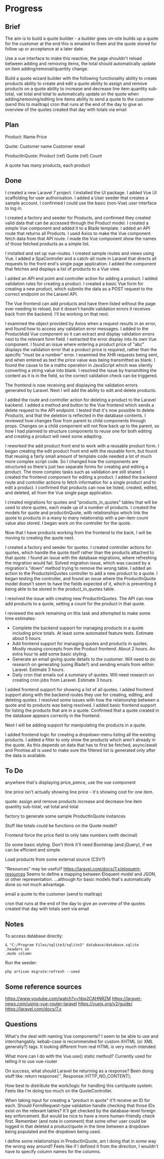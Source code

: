 # Progress

## Brief
The aim is to build a quote builder - a builder goes on-site builds up a quote for the customer at the end this is emailed to them and the quote stored for follow up or acceptance at a later date.

Use a vue interface to make this reactive, the page shouldn't reload between adding and removing items, the total should automatically update on item adding/removal/quantity change.

Build a quote wizard builder with the following functionality
    ability to create products
    ability to create and edit a quote
    ability to assign and remove products on a quote
    ability to increase and decrease line item quantity
    sub-total, vat total and total to automatically update on the quote when adding/removing/editing line items
    ability to send a quote to the customer (send this to mailtrap)
    cron that runs at the end of the day to give an overview of the quotes created that day with totals via email

## Plan
Product:
    Name
    Price

Quote:
    Customer name
    Customer email

ProductInQuote:
    Product (ref)
    Quote (ref)
    Count


A quote has many products, each product


## Done
I created a new Laravel 7 project.
I installed the UI package.
I added Vue UI scaffolding for user authorisation.
I added a User seeder that creates a sample account.
I confirmed I could use the basic (non-Vue) user interface to log in.

I created a factory and seeder for Products, and confirmed they created valid data that can be accessed through the Product model.
I created a simple Vue component and added it to a Blade template.
I added an API route that returns all Products.
I used Axios to make the Vue component fetch data from that API route.
I made the Vue component show the names of those fetched products as a simple list.

I installed and set up vue-routes.
I created sample routes and views using Vue.
I added a SpaController and a catch-all route in Laravel that directs all requests to the front end's single page application.
I added the component that fetches and displays a list of products to a Vue view.

I added an API end point and controller action for adding a product.
I added validation rules for creating a product.
I created a basic Vue form for creating a new product, which submits the data as a POST request to the correct endpoint on the Laravel API.

The Vue frontend can add products and have them listed without the page ever needing to reload, but it doesn't handle validation errors it receives back from the backend. I'll be working on that next.

I examined the object provided by Axios when a request results in an error, and found how to access any validation error messages.
I added to the ProductAdd Vue component so it can extract and display validation errors next to the relevant form field.
I extracted the error display into its own Vue component.
I found an issue where entering a product price of "abc" displays the validation error that a product price is required, rather than the specific "must be a number" error.
I examined the XHR requests being sent, and when entered as text the price value was being transmitted as blank.
I found the cause to be a maths operation in JavaScript which was silently converting a string value into blank.
I resolved the issue by transmitting the content as it is in the field, so the correct validation check can be triggered.

The frontend is now receiving and displaying the validation errors generated by Laravel. Next I will add the ability to edit and delete products.

I added the route and controller action for deleting a product to the Laravel backend.
I added a method and button to the Vue frontend which sends a delete request to the API endpoint.
I tested that it's now possible to delete Products, and that the deletion is reflected in the database contents.
I reviewed how changes flow from parent to child components through props. Changes on a child component will not flow back up to the parent, so how I had planned to structure components to reuse one for both editing and creating a product will need some adapting.

I reworked the add product front end to work with a reusable product form.
I began creating the edit product front end with the reusable form, but found that reusing a fairly small amount of template code needed a lot of much more complex script code. So I changed how the components are structured so there's just two separate forms for creating and editing a product. The more complex tasks such as validation are still shared.
I created the frontend component for editing a product.
I added the backend route and controller actions to fetch information for a single product and to edit a product.
I confirmed that products can now be listed, created, edited, and deleted, all from the Vue single page application.

I created migrations for quotes and "products_in_quotes" tables that will be used to store quotes, each made up of a number of products.
I created the models for quote and productInQuote, with relationships which link the quote to products in a many to many relationship with a per-item count value also stored.
I began work on the controller for the quote.

Now that I have products working from the frontend to the back, I will be moving to creating the quote next.

I created a factory and seeder for quοtes.
I created controller actions for quοtes, which handle the quοte itself rather than the products attached to that quote.
I found an issue with the database migrations, where refreshing the migration would fail.
Solved migration issue, which was caused by a migration's "down" method trying to remove the wrong table.
I added an action to the ProductsInQuotes controller to add a new product to a quote.
I began testing the controller, and found an issue where the ProductInQuote model doesn't seem to have the fields expected of it, which is preventing it being able to be stored in the product_in_quotes table.

I resolved the issue with creating new ProductInQuotes. The API can now add products to a quote, setting a count for the product in that quote.

I reviewed the work remaining on this task and attempted to make some time estimates:
- Complete the backend support for managing products in a quote including price totals. At least some automated feature tests. Estimate about 5 hours.
- Add frontend support for managing quotes and products in quotes. Mostly reusing concepts from the Product frontend. About 2 hours. An extra hour to add some basic styling.
- Generate an email giving quote details to the customer. Will need to do research on generating (using Blade?) and sending emails from within Laravel. Estimate 3 hours.
- Daily cron that emails out a summary of quotes. Will need research on creating cron jobs from Laravel. Estimate 3 hours.

I added frontend support for showing a list of all quotes.
I added frontend support along with the backend routes they use for creating, editing, and deleting quotes.
I resolved some issues with how the relationship between a quote and its products was being resolved.
I added basic frontend support for listing the products that are in a quote. Confirmed that a quote created in the database appears correctly in the frontend.

Next I will be adding support for manipulating the products in a quote.

I added frontend logic for creating a dropdown menu listing all the existing products.
I added a filter to only show the products which aren't already in the quote. As this depends on data that has to first be fetched, async/await and Promise.all is used to make sure the filtered list is generated only after the data is available.


## To Do
anywhere that's displaying price_pence, use the vue component

line price isn't actually showing line price - it's showing cost for one item.

quote:
    assign and remove products
    increase and decrease line item quantity
    sub-total, vat total and total

factory to generate some sample ProductInQuote instances

Stuff like totals could be functions on the Quote model?

Frontend force the price field to only take numbers (with decimal)

Do some basic styling. Don't think it'll need Bootstrap (and jQuery), if we can be efficient and simple.

Load products from some external source (CSV?)

"Resources" may be useful? https://laravel.com/docs/7.x/eloquent-resources
Seems to define a mapping between Eloquent model and JSON, or other representation.
...although for basic models that's automatically done so not much advantage.

email a quote to the customer (send to mailtrap)

cron that runs at the end of the day to give an overview of the quotes created that day with totals sent via email

## Notes
To access database directly:
```
& "C:/Program Files/sqlite3/sqlite3" database/database.sqlite
.headers on
.mode column
```

Run the seeder:
```
php artisan migrate:refresh --seed
```

## Some reference sources
https://www.youtube.com/watch?v=hbq2CAHNRZM
https://laravel-news.com/using-vue-router-laravel
https://vuejs.org/v2/guide/
https://laravel.com/docs/7.x

## Questions
What's the deal with naming Vue components? I seem to be able to use <product-list> and <ProductList> interchangably.
    kebab-case is recommended for custom XHTML (or XML generally?) tags. It looking different from real HTML is very much intended.

What more can I do with the Vue.use() static method? Currently used for telling it to use vue-router

On success, what should Laravel be returning as a response?
    Been doing stuff like: return response('', Response::HTTP_NO_CONTENT);

How best to distribute the work/logic for handling this cart/quote system. Feels like I'm doing too much on the QuoteController.

When taking input for creating a "product in quote" it'll receive an ID for each. Should FormRequest-type validation handle checking that those IDs exist on the relevant tables? It'll get checked by the database-level foreign key enforcement. But would be nice to have a more human-friendly check first. Remember (and note in comment) that some other user could be logged in that deleted a product/quote in the time between a dropdown being populated and the dropdown being used.

I define some relationships in ProductInQuote, am I doing that in some way the wrong way around? Feels like if I defined it from the direction, I wouldn't have to specify column names for the columns.